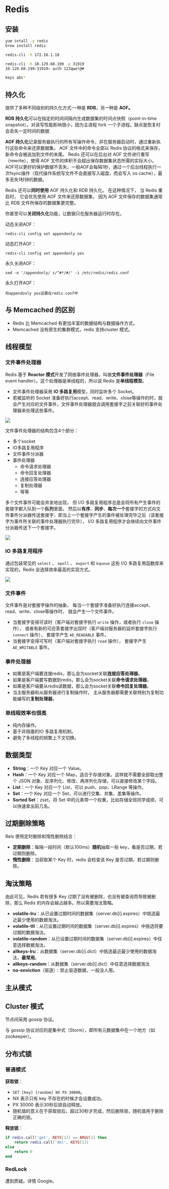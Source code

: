 # Redis

## 安装

```bash
yum intall -y redis
brew install redis

redis-cli -h 172.16.1.18

redis-cli -h 10.129.60.199 -p 31919
10.129.60.199:31919> auth 123qwe!@#

keys abc*
```

## 持久化

提供了多种不同级别的持久化方式:一种是 **RDB**，另一种是 **AOF。**

**RDB 持久化**可以在指定的时间间隔内生成数据集的时间点快照（point-in-time snapshot）。对读写性能影响很小，因为主进程 fork 一个子进程。缺点是恢复时会丢失一定时间的数据

**AOF 持久化**记录服务器执行的所有写操作命令，并在服务器启动时，通过重新执行这些命令来还原数据集。 AOF 文件中的命令全部以 Redis 协议的格式来保存，新命令会被追加到文件的末尾。 Redis 还可以在后台对 AOF 文件进行重写（rewrite），使得 AOF 文件的体积不会超出保存数据集状态所需的实际大小。AOF可以更好的保护数据不丢失，一般AOF会每隔1秒，通过一个后台线程执行一次fsync操作（现代操作系统写文件不会直接写入磁盘，而会写入 os cache），最多丢失1秒钟的数据。

Redis 还可以**同时使用** AOF 持久化和 RDB 持久化。 在这种情况下， 当 Redis 重启时， 它会优先使用 AOF 文件来还原数据集， 因为 AOF 文件保存的数据集通常比 RDB 文件所保存的数据集更完整。

你甚至可以**关闭持久化**功能，让数据只在服务器运行时存在。

动态关闭AOF：

```text
redis-cli config set appendonly no
```

动态打开AOF：

```text
redis-cli config set appendonly yes
```

永久关闭AOF：

```text
sed -e '/appendonly/ s/^#*/#/' -i /etc/redis/redis.conf  
```

永久打开AOF：

```text
将appendonly yes设置在redis.conf中
```

## 与 Memcached 的区别

* Redis 比 Memcached 有更加丰富的数据结构与数据操作方式。
* Memcached 没有原生的集群模式，redis 支持cluster 模式。

## 线程模型

### 文件事件处理器

Redis 基于 **Reactor 模式**开发了网络事件处理器，叫做**文件事件处理器**（File event handler）。这个处理器是单线程的，所以说 Redis 是**单线程模型**。

* 文件事件处理器采用 **IO 多路复用**模型，同时监听多个 Socket。
* 若被监听的 Socket 准备好执行accept、read、write、close等操作的时，就会产生对应的文件事件，文件事件处理器就会调用套接字之前关联好的事件处理器来处理这些事件。

![](../.gitbook/assets/image%20%28184%29.png)

文件事件处理器的结构包含4个部分：

* 多个socket
* IO多路复用程序
* 文件事件分派器
* 事件处理器
  * 命令请求处理器
  * 命令回复处理器
  * 连接应答处理器
  * 复制处理器
  * 等等

多个文件事件可能会并发地出现， 但 I/O 多路复用程序总是会将所有产生事件的套接字都入队到一个**队列**里面， 然后以**有序**、**同步**、**每次一个**套接字的方式向文件事件分派器传送套接字，即当上一个套接字产生的事件被处理完毕之后（该套接字为事件所关联的事件处理器执行完毕）， I/O 多路复用程序才会继续向文件事件分派器传送下一个套接字。

![](../.gitbook/assets/image%20%28102%29.png)

### IO 多路复用程序

通过包装常见的 `select` 、 `epoll` 、 `evport` 和 `kqueue` 这些 I/O 多路复用函数库来实现的，Redis 会选择效率最高的实现方式。

![](../.gitbook/assets/image%20%28215%29.png)

### 文件事件

文件事件是对套接字操作的抽象， 每当一个套接字准备好执行连接accept、read、write、close等操作时， 就会产生一个文件事件。

* 当套接字变得可读时（客户端对套接字执行 `write` 操作，或者执行 `close` 操作）， 或者有新的可应答套接字出现时（客户端对服务器的监听套接字执行 `connect` 操作）， 套接字产生 `AE_READABLE` 事件。
* 当套接字变得可写时（客户端对套接字执行 `read` 操作）， 套接字产生 `AE_WRITABLE` 事件。

### 事件处理器

* 如果是客户端要连接redis，那么会为socket关联**连接应答处理器**。
* 如果是客户端要写数据到redis，那么会为socket关联**命令请求处理器**。
* 如果是客户端要从redis读数据，那么会为socket关联**命令回复处理器**。
* 当主服务器和从服务器进行复制操作时， 主从服务器都需要关联特别为复制功能编写的**复制处理器**。

### 单线程效率也很高

* 纯内存操作。
* 基于非阻塞的IO 多路复用机制。
* 避免了多线程的频繁上下文切换。

## 数据类型

* **String**：一个 Key 对应一个 Value。
* **Hash**：一个 Key 对应一个 Map，适合于存储对象。这样就不需要全部取出整个 JSON 对象、反序列化、修改、再序列化存储，可以直接修改某个字段。
* **List**：一个 Key 对应一个 List，可以 push、pop、LRange 等操作。
* **Set**：一个 Key 对应一个 Set，可以进行交集、并集、差集等操作。
* **Sorted Set**：zset，将 Set 中的元素带一个权重，比如存储全班同学成绩，可以快速拿出前几名。

## 过期删除策略

Reis 使用定时删除和惰性删除结合：

* **定期删除**：每隔一段时间（默认100ms）**随机**抽取一些 key，看是否过期，若过期则删除。
* **惰性删除**：当获取某个 Key 时，redis 会检查该 Key 是否过期，若过期则删除。

## 淘汰策略

由此可见，Redis 若有很多 Key 过期了没有被删除，也没有被查询而导致被删除，那么 Redis 的内存会越占越多。所以需要淘汰策略。

* **volatile-lru**：从已设置过期时间的数据集（server.db\[i\].expires）中挑选最近最少使用的数据淘汰。
* **volatile-ttl**：从已设置过期时间的数据集（server.db\[i\].expires）中挑选将要过期的数据淘汰。
* **volatile-random**：从已设置过期时间的数据集（server.db\[i\].expires）中任意选择数据淘汰。
* **allkeys-lru**：从数据集（server.db\[i\].dict）中挑选最近最少使用的数据淘汰，**最常用**。
* **allkeys-random**：从数据集（server.db\[i\].dict）中任意选择数据淘汰
* **no-enviction**（驱逐）：禁止驱逐数据，一般没人用。

## 主从模式

## Cluster 模式

节点间采用 gossip 协议。

与 gossip 协议对应的是集中式（Storm），即所有元数据集中在一个地方（如 zookeeper）。

## 分布式锁

### 普通模式

**获取锁**：

* `SET [key] [random] NX PX 30000`。
* NX 表示只有 key 不存在的时候才会设置成功。
* PX 30000 表示30秒后锁自动释放。
* 随机值的意义在于获取锁后，超过30秒才完成，然后删除锁，随机值用于删除正确的锁。

**释放锁**：

```lua
if redis.call('get', KEYS[1]) == ARGV[1] then 
    return redis.call('del', KEYS[1]) 
else 
    return 0 
end
```

### RedLock

遭到质疑。详情 Google。

